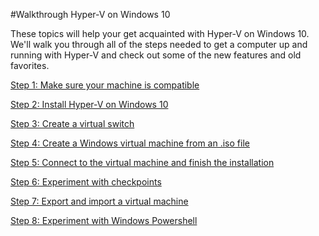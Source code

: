 #Walkthrough Hyper-V on Windows 10

These topics will help your get acquainted with Hyper-V on Windows 10.
We'll walk you through all of the steps needed to get a computer up and running with Hyper-V and check out some of the new features and old favorites.

[Step 1: Make sure your machine is compatible](walkthrough_compatibility.md)

[Step 2: Install Hyper-V on Windows 10](walkthrough_install.md)

[Step 3: Create a virtual switch](walkthrough_virtual_switch.md)

[Step 4: Create a Windows virtual machine from an .iso file](walkthrough_create_vm.md)

[Step 5: Connect to the virtual machine and finish the installation](walkthrough_vmconnect.md)

[Step 6: Experiment with checkpoints](walkthrough_checkpoints.md)

[Step 7: Export and import a virtual machine](walkthrough_export_import.md)

[Step 8: Experiment with Windows Powershell](walkthrough_powershell.md)





